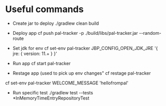 # Useful commands


* Create jar to deploy
./gradlew clean build

* Deploy app
cf push pal-tracker  -p ./build/libs/pal-tracker.jar --random-route


* Set jdk for env
cf set-env pal-tracker JBP_CONFIG_OPEN_JDK_JRE '{ jre: { version: 11.+ } }'

* Run app
cf start pal-tracker

* Restage app (used to pick up env changes"
cf restage pal-tracker

cf set-env pal-tracker WELCOME_MESSAGE 'hellofrompal'


* Run specific test
./gradlew test --tests *InMemoryTimeEntryRepositoryTest




